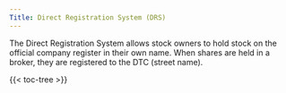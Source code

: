 ```yaml
---
Title: Direct Registration System (DRS)
---
```



The Direct Registration System allows stock owners to hold stock on the official company register in their own name. When shares are held in a broker, they are registered to the DTC (street name).


{{< toc-tree >}}
